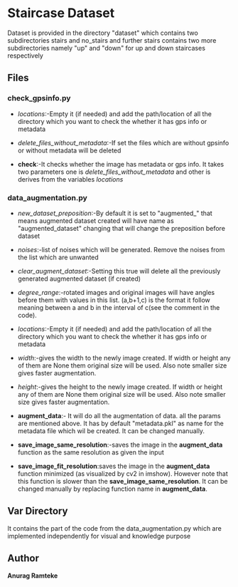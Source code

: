 # Staircase Dataset

Dataset is provided in the directory "dataset" which contains two subdirectories stairs and no_stairs and further stairs contains two more subdirectories namely "up" and "down" for up and down staircases respectively

## Files

### check_gpsinfo.py

* *locations*:-Empty it (if needed) and add the path/location of all the directory which you want to check the whether it has gps info or metadata 

* *delete_files_without_metadata*:-If set the files which are without gpsinfo or without metadata will be deleted

* **check**:-It checks whether the image has metadata or gps info. It takes two parameters one is *delete_files_without_metadata* and other is derives from the variables *locations*

### data_augmentation.py

* *new_dataset_preposition*:-By default it is set to "augmented_" that means augmented dataset created will have name as "augmented_dataset" changing that will change the preposition before dataset

* *noises*:-list of noises which will be generated. Remove the noises from the list which are unwanted

* *clear_augment_dataset*:-Setting this true will delete all the previously generated augmented dataset (if created)

* *degree_range*:-rotated images and original images will have angles before them with values in this list. (a,b+1,c) is the format it follow meaning between a and b in the interval of c(see the comment in the code).

* *locations*:-Empty it (if needed) and add the path/location of all the directory which you want to check the whether it has gps info or metadata 

* *width*:-gives the width to the newly image created. If width or height any of them are None them original size will be used. Also note smaller size gives faster augmentation.

* *height*:-gives the height to the newly image created. If width or height any of them are None them original size will be used. Also note smaller size gives faster augmentation.

* **augment_data**:- It will do all the augmentation of data. all the params are mentioned above. It has by default "metadata.pkl" as name for the metadata file which wil be created. It can be changed manually.

* **save_image_same_resolution**:-saves the image in the **augment_data** function as the same resolution as given the input

* **save_image_fit_resolution**:saves the image in the **augment_data** function minimized (as visualized by cv2 in imshow). However note that this function is slower than the **save_image_same_resolution**. It can be changed manually by replacing function name in **augment_data**.

## Var Directory

It contains the part of the code from the data_augmentation.py which are implemented independently for visual and knowledge purpose


## Author

**Anurag Ramteke** 